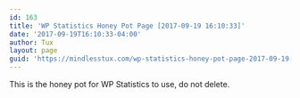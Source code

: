```yaml
---
id: 163
title: 'WP Statistics Honey Pot Page [2017-09-19 16:10:33]'
date: '2017-09-19T16:10:33-04:00'
author: Tux
layout: page
guid: 'https://mindlesstux.com/wp-statistics-honey-pot-page-2017-09-19-161033/'
---
```


This is the honey pot for WP Statistics to use, do not delete.